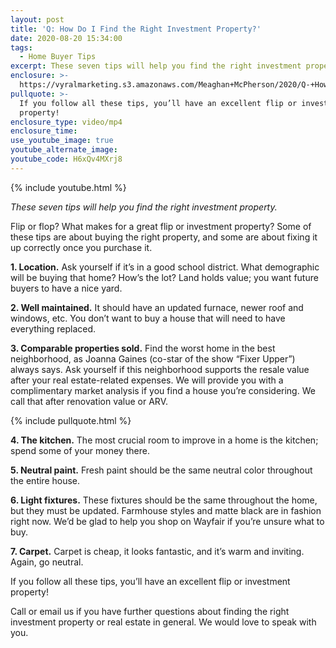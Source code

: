 ```yaml
---
layout: post
title: 'Q: How Do I Find the Right Investment Property?'
date: 2020-08-20 15:34:00
tags:
  - Home Buyer Tips
excerpt: These seven tips will help you find the right investment property.
enclosure: >-
  https://vyralmarketing.s3.amazonaws.com/Meaghan+McPherson/2020/Q-+How+Do+I+Find+the+Right+Investment+Property_.mp4
pullquote: >-
  If you follow all these tips, you’ll have an excellent flip or investment
  property!
enclosure_type: video/mp4
enclosure_time:
use_youtube_image: true
youtube_alternate_image:
youtube_code: H6xQv4MXrj8
---
```


{% include youtube.html %}

*These seven tips will help you find the right investment property.*

Flip or flop? What makes for a great flip or investment property? Some of these tips are about buying the right property, and some are about fixing it up correctly once you purchase it.

**1\. Location.** Ask yourself if it’s in a good school district. What demographic will be buying that home? How’s the lot? Land holds value; you want future buyers to have a nice yard.&nbsp;

**2\. Well maintained.** It should have an updated furnace, newer roof and windows, etc. You don’t want to buy a house that will need to have everything replaced.&nbsp;

**3\. Comparable properties sold.** Find the worst home in the best neighborhood, as Joanna Gaines (co-star of the show “Fixer Upper”) always says. Ask yourself if this neighborhood supports the resale value after your real estate-related expenses. We will provide you with a complimentary market analysis if you find a house you’re considering. We call that after renovation value or ARV.&nbsp;

{% include pullquote.html %}

**4\. The kitchen.** The most crucial room to improve in a home is the kitchen; spend some of your money there.&nbsp;

**5\. Neutral paint.** Fresh paint should be the same neutral color throughout the entire house.

**6\. Light fixtures.** These fixtures should be the same throughout the home, but they must be updated. Farmhouse styles and matte black are in fashion right now. We’d be glad to help you shop on Wayfair if you’re unsure what to buy.&nbsp;

**7\. Carpet.** Carpet is cheap, it looks fantastic, and it’s warm and inviting. Again, go neutral.&nbsp;

If you follow all these tips, you’ll have an excellent flip or investment property\!&nbsp;

Call or email us if you have further questions about finding the right investment property or real estate in general. We would love to speak with you.